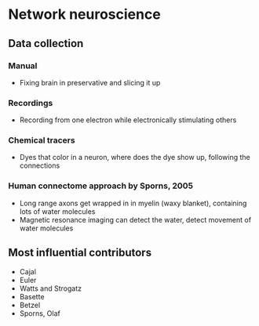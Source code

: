 # Network neuroscience
## Data collection
### Manual
* Fixing brain in preservative and slicing it up
### Recordings
* Recording from one electron while electronically stimulating others
### Chemical tracers
* Dyes that color in a neuron, where does the dye show up, following the connections
### Human connectome approach by Sporns, 2005
* Long range axons get wrapped in in myelin (waxy blanket), containing lots of water molecules
* Magnetic resonance imaging can detect the water, detect movement of water molecules


## Most influential contributors
* Cajal
* Euler
* Watts and Strogatz
* Basette
* Betzel 
* Sporns, Olaf